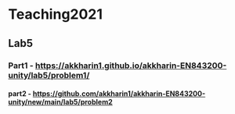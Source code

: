 # Teaching2021

## Lab5
### Part1 - https://akkharin1.github.io/akkharin-EN843200-unity/lab5/problem1/
#### part2 - https://github.com/akkharin1/akkharin-EN843200-unity/new/main/lab5/problem2
